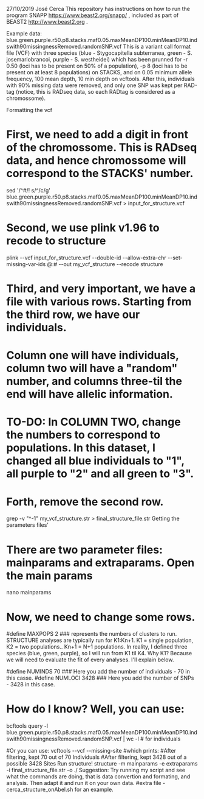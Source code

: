 27/10/2019
José Cerca
This repository has instructions on how to run the program SNAPP https://www.beast2.org/snapp/  , included as part of BEAST2 http://www.beast2.org . 

Example data: blue.green.purple.r50.p8.stacks.maf0.05.maxMeanDP100.minMeanDP10.indswith90missingnessRemoved.randomSNP.vcf This is a variant call format file (VCF) with three species (blue - Stygocapitella subterranea, green - S. josemariobrancoi, purple - S. westheidei) which has been prunned for -r 0.50 (loci has to be present on 50% of a population), -p 8 (loci has to be present on at least 8 populations) on STACKS, and on 0.05 minimum allele frequency, 100 mean depth, 10 min depth on vcftools. After this, individuals with 90% missing data were removed, and only one SNP was kept per RAD-tag (notice, this is RADseq data, so each RADtag is considered as a chromossome).

Formatting the vcf

# First, we need to add a digit in front of the chromossome. This is RADseq data, and hence chromossome will correspond to the STACKS' number.

sed '/^#/! s/^/c/g' blue.green.purple.r50.p8.stacks.maf0.05.maxMeanDP100.minMeanDP10.indswith90missingnessRemoved.randomSNP.vcf > input_for_structure.vcf

# Second, we use plink v1.96 to recode to structure
plink --vcf input_for_structure.vcf --double-id --allow-extra-chr --set-missing-var-ids @:# --out my_vcf_structure --recode structure

# Third, and very important, we have a file with various rows. Starting from the third row, we have our individuals.
# Column one will have individuals, column two will have a "random" number, and columns three-til the end will have allelic information.
# TO-DO: In COLUMN TWO, change the numbers to correspond to populations. In this dataset, I changed all blue individuals to "1", all purple to "2" and all green to "3".

# Forth, remove the second row.
grep -v "^\-1" my_vcf_structure.str > final_structure_file.str
Getting the parameters files'
# There are two parameter files: mainparams and extraparams. Open the main params
nano mainparams
# Now, we need to change some rows.

#define MAXPOPS     2         ### represents the numbers of clusters to run. STRUCTURE analyses are typically run for K1:Kn+1. K1 = single population, K2 = two populations.. Kn+1 = N+1 populations. In reality, I defined three species (blue, green, purple), so I will run from K1 til K4. Why K1? Because we will need to evaluate the fit of every analyses. I'll explain below.

#define NUMINDS    70         ### Here you add the number of individuals - 70 in this casse.
#define NUMLOCI    3428       ### Here you add the number of SNPs - 3428 in this case.

# How do I know? Well, you can use:
bcftools query -l blue.green.purple.r50.p8.stacks.maf0.05.maxMeanDP100.minMeanDP10.indswith90missingnessRemoved.randomSNP.vcf | wc -l # for individuals

#Or you can use:
vcftools --vcf --missing-site
#which prints:
#After filtering, kept 70 out of 70 Individuals
#After filtering, kept 3428 out of a possible 3428 Sites
Run structure!
structure -m mainparams -e extraparams -i final_structure_file.str -o ./
Suggestion: Try running my script and see what the commands are doing, that is data convertion and formating, and analysis. Then adapt it and run it on your own data. #extra file - cerca_structure_onAbel.sh for an example.

